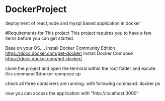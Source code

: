 # DockerProject
deployment of react,node and mysql based application in docker


#Requirements for This project
This project requires you to have a few items before you can get started.

Base on your OS....
Install Docker Community Edition https://docs.docker.com/get-docker/
Install Docker Compose https://docs.docker.com/get-docker/

clone the project and open the terminal within the root folder and excute this command
$docker-compose up

check all three containers are running. with following command.
docker ps

now you can access the application with "http://localhost:3000"


